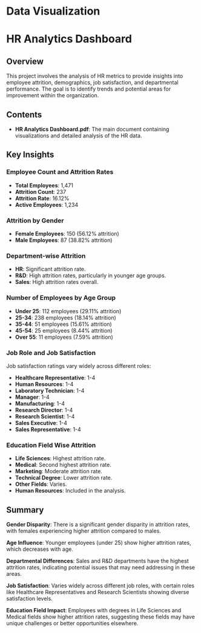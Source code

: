 # Data Visualization
# HR Analytics Dashboard

## Overview
This project involves the analysis of HR metrics to provide insights into employee attrition, demographics, job satisfaction, and departmental performance. The goal is to identify trends and potential areas for improvement within the organization.

## Contents
- **HR Analytics Dashboard.pdf**: The main document containing visualizations and detailed analysis of the HR data.

## Key Insights
### Employee Count and Attrition Rates
- **Total Employees**: 1,471
- **Attrition Count**: 237
- **Attrition Rate**: 16.12%
- **Active Employees**: 1,234

### Attrition by Gender
- **Female Employees**: 150 (56.12% attrition)
- **Male Employees**: 87 (38.82% attrition)

### Department-wise Attrition
- **HR**: Significant attrition rate.
- **R&D**: High attrition rates, particularly in younger age groups.
- **Sales**: High attrition rates overall.

### Number of Employees by Age Group
- **Under 25**: 112 employees (29.11% attrition)
- **25-34**: 238 employees (18.14% attrition)
- **35-44**: 51 employees (15.61% attrition)
- **45-54**: 25 employees (8.44% attrition)
- **Over 55**: 11 employees (7.59% attrition)

### Job Role and Job Satisfaction
Job satisfaction ratings vary widely across different roles:
- **Healthcare Representative**: 1-4
- **Human Resources**: 1-4
- **Laboratory Technician**: 1-4
- **Manager**: 1-4
- **Manufacturing**: 1-4
- **Research Director**: 1-4
- **Research Scientist**: 1-4
- **Sales Executive**: 1-4
- **Sales Representative**: 1-4

### Education Field Wise Attrition
- **Life Sciences**: Highest attrition rate.
- **Medical**: Second highest attrition rate.
- **Marketing**: Moderate attrition rate.
- **Technical Degree**: Lower attrition rate.
- **Other Fields**: Varies.
- **Human Resources**: Included in the analysis.


## Summary

**Gender Disparity**: There is a significant gender disparity in attrition rates, with females experiencing higher attrition compared to males.

**Age Influence**: Younger employees (under 25) show higher attrition rates, which decreases with age.

**Departmental Differences**: Sales and R&D departments have the highest attrition rates, indicating potential issues that may need addressing in these areas.

**Job Satisfaction**: Varies widely across different job roles, with certain roles like Healthcare Representatives and Research Scientists showing diverse satisfaction levels.

**Education Field Impact**: Employees with degrees in Life Sciences and Medical fields show higher attrition rates, suggesting these fields may have unique challenges or better opportunities elsewhere.

